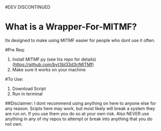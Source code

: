 #DEV DISCONTINUED
# What is a Wrapper-For-MITMF?
Its designed to make using MITMF easier for people who dont use it often.

#Pre Req:
1. Install MITMF.py (see his repo for details)(https://github.com/byt3bl33d3r/MITMf)
2. Make sure it works on your machine

#To Use:
1. Download Script
2. Run in terminal

##Disclaimer: I dont recommend using anything on here to anyone else for any reason. Scipts here may work, but most likely will break a system they are run on. If you use them you do so at your own risk. Also NEVER use anything in any of my repos to attempt or break into anything that you do not own.
